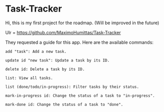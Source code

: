 # Task-Tracker

Hi, this is my first project for the roadmap. (Will be improved in the future)

Ulr = https://github.com/MaximoHumittas/Task-Tracker

They requested a guide for this app. Here are the available commands:

    add "task": Add a new task.

    update id "new task": Update a task by its ID.

    delete id: Delete a task by its ID.

    list: View all tasks.

    list (done/todo/in-progress): Filter tasks by their status.

    mark-in-progress id: Change the status of a task to "in-progress".

    mark-done id: Change the status of a task to "done".
